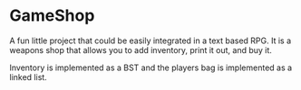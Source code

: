 # GameShop

A fun little project that could be easily integrated in a text based RPG. It is a weapons shop that allows you to add inventory, print it out, and buy it.

Inventory is implemented as a BST and the players bag is implemented as a linked list. 